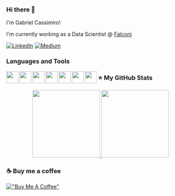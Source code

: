 ### Hi there 👋

I'm Gabriel Cassimiro!

I'm currently working as a Data Scientist @ [Falconi](https://www.falconi.com/)


[![LinkedIn](https://img.shields.io/badge/LinkedIn-%230077B5.svg?&style=flat-square&logo=linkedin&logoColor=white)](https://www.linkedin.com/in/gabriel-cassimiro/)
[![Medium](https://img.shields.io/badge/medium-black?&style=flat-square&logo=medium&logoColor=white)](https://gabrielcassimiro17.medium.com/)

### Languages and Tools

<img align="left" height="32" width="32" src="https://cdn.jsdelivr.net/npm/simple-icons@v5/icons/fastapi.svg" />
<img align="left" height="32" width="32" src="https://cdn.jsdelivr.net/npm/simple-icons@v5/icons/python.svg" />
<img align="left" height="32" width="32" src="https://cdn.jsdelivr.net/npm/simple-icons@v5/icons/streamlit.svg" />
<img align="left" height="32" width="32" src="https://cdn.jsdelivr.net/npm/simple-icons@v5/icons/pandas.svg" />
<img align="left" height="32" width="32" src="https://cdn.jsdelivr.net/npm/simple-icons@v5/icons/numpy.svg" />
<img align="left" height="32" width="32" src="https://cdn.jsdelivr.net/npm/simple-icons@v5/icons/TensorFlow.svg" />
<img align="left" height="32" width="32" src="https://cdn.jsdelivr.net/npm/simple-icons@v5/icons/Amazon AWS.svg" />




### ⭐ My GitHub Stats

<p align="center">
<a href="https://github.com/gabrielcassimiro17">
  <img height="180em" src="https://github-readme-stats-eight-theta.vercel.app/api?username=gabrielcassimiro17&show_icon  s=true&theme=algolia&include_all_commits=true&count_private=true"/>
  <img height="180em" src="https://github-readme-stats-eight-theta.vercel.app/api/top-langs/?username=gabrielcassimiro17&layout=compact&langs_count=8&theme=algolia"/>
</a>
</p>


### ☕ Buy me a coffee

[!["Buy Me A Coffee"](https://www.buymeacoffee.com/assets/img/custom_images/orange_img.png)](https://www.buymeacoffee.com/cassimiro)
<!--





**gabrielcassimiro17/gabrielcassimiro17** is a ✨ _special_ ✨ repository because its `README.md` (this file) appears on your GitHub profile.
[![StackShare](http://img.shields.io/badge/tech-stack-0690fa.svg?style=flat)](https://stackshare.io//my-stack)



Here are some ideas to get you started:

- 🔭 I’m currently working on ...
- 🌱 I’m currently learning ...
- 👯 I’m looking to collaborate on ...
- 🤔 I’m looking for help with ...
- 💬 Ask me about ...
- 📫 How to reach me: ...
- 😄 Pronouns: ...
- ⚡ Fun fact: ...
-->
